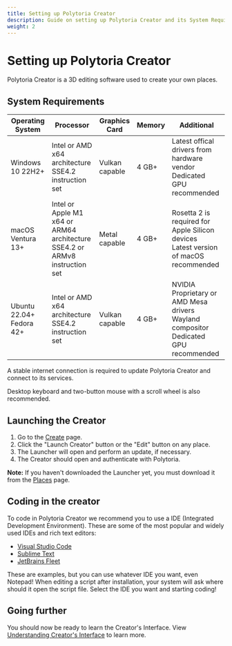 ```yaml
---
title: Setting up Polytoria Creator
description: Guide on setting up Polytoria Creator and its System Requirements.
weight: 2
---
```


# Setting up Polytoria Creator

Polytoria Creator is a 3D editing software used to create your own places.

## System Requirements

| Operating System            | Processor                                                                         | Graphics Card  | Memory | Additional                                                   |
| --------------------------- | --------------------------------------------------------------------------------- | -------------- | ------ | ------------------------------------------------------------ |
| Windows 10 22H2+            | Intel or AMD<br>x64 architecture<br>SSE4.2 instruction set                        | Vulkan capable  | 4 GB+  | Latest offical drivers from hardware vendor<br>Dedicated GPU recommended                  |
| macOS Ventura 13+          | Intel or Apple M1<br>x64 or ARM64 architecture<br>SSE4.2 or ARMv8 instruction set | Metal capable  | 4 GB+  | Rosetta 2 is required for Apple Silicon devices<br>Latest version of macOS recommended              |
| Ubuntu 22.04+<br>Fedora 42+ | Intel or AMD<br>x64 architecture<br>SSE4.2 instruction set                        | Vulkan capable | 4 GB+  | NVIDIA Proprietary or AMD Mesa drivers<br>Wayland compositor<br>Dedicated GPU recommended |

A stable internet connection is required to update Polytoria Creator and connect to its services.

Desktop keyboard and two-button mouse with a scroll wheel is also recommended.

## Launching the Creator

1. Go to the [Create](https://polytoria.com/create/) page.
2. Click the "Launch Creator" button or the "Edit" button on any place.
3. The Launcher will open and perform an update, if necessary.
4. The Creator should open and authenticate with Polytoria.

<strong>Note:</strong>
If you haven't downloaded the Launcher yet, you must download it from the [Places](https://polytoria.com/places/) page.

## Coding in the creator

To code in Polytoria Creator we recommend you to use a IDE (Integrated Development Environment). These are some of the most popular and widely used IDEs and rich text editors:

- [Visual Studio Code](https://code.visualstudio.com/)
- [Sublime Text](https://www.sublimetext.com/)
- [JetBrains Fleet](https://www.jetbrains.com/fleet/)

These are examples, but you can use whatever IDE you want, even Notepad! When editing a script after installation, your system will ask where should it open the script file. Select the IDE you want and starting coding!

## Going further

You should now be ready to learn the Creator's Interface. View [Understanding Creator's Interface](/tutorials/getting-started/creator-interface/) to learn more.
